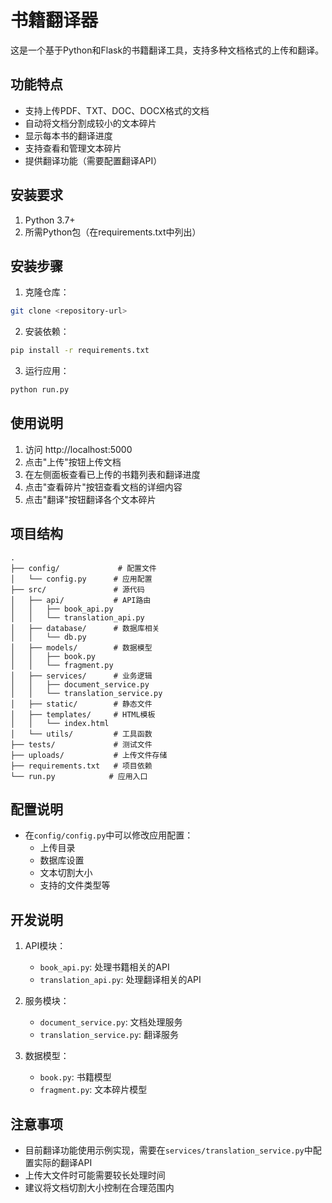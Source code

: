 # 书籍翻译器

这是一个基于Python和Flask的书籍翻译工具，支持多种文档格式的上传和翻译。

## 功能特点

- 支持上传PDF、TXT、DOC、DOCX格式的文档
- 自动将文档分割成较小的文本碎片
- 显示每本书的翻译进度
- 支持查看和管理文本碎片
- 提供翻译功能（需要配置翻译API）

## 安装要求

1. Python 3.7+
2. 所需Python包（在requirements.txt中列出）

## 安装步骤

1. 克隆仓库：
```bash
git clone <repository-url>
```

2. 安装依赖：
```bash
pip install -r requirements.txt
```

3. 运行应用：
```bash
python run.py
```

## 使用说明

1. 访问 http://localhost:5000
2. 点击"上传"按钮上传文档
3. 在左侧面板查看已上传的书籍列表和翻译进度
4. 点击"查看碎片"按钮查看文档的详细内容
5. 点击"翻译"按钮翻译各个文本碎片

## 项目结构

```
.
├── config/             # 配置文件
│   └── config.py      # 应用配置
├── src/               # 源代码
│   ├── api/           # API路由
│   │   ├── book_api.py
│   │   └── translation_api.py
│   ├── database/      # 数据库相关
│   │   └── db.py
│   ├── models/        # 数据模型
│   │   ├── book.py
│   │   └── fragment.py
│   ├── services/      # 业务逻辑
│   │   ├── document_service.py
│   │   └── translation_service.py
│   ├── static/        # 静态文件
│   ├── templates/     # HTML模板
│   │   └── index.html
│   └── utils/         # 工具函数
├── tests/             # 测试文件
├── uploads/           # 上传文件存储
├── requirements.txt   # 项目依赖
└── run.py            # 应用入口
```

## 配置说明

- 在`config/config.py`中可以修改应用配置：
  - 上传目录
  - 数据库设置
  - 文本切割大小
  - 支持的文件类型等

## 开发说明

1. API模块：
   - `book_api.py`: 处理书籍相关的API
   - `translation_api.py`: 处理翻译相关的API

2. 服务模块：
   - `document_service.py`: 文档处理服务
   - `translation_service.py`: 翻译服务

3. 数据模型：
   - `book.py`: 书籍模型
   - `fragment.py`: 文本碎片模型

## 注意事项

- 目前翻译功能使用示例实现，需要在`services/translation_service.py`中配置实际的翻译API
- 上传大文件时可能需要较长处理时间
- 建议将文档切割大小控制在合理范围内 